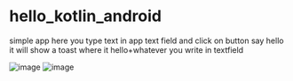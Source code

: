 # hello_kotlin_android
simple app here you type text in app text field and click on button say hello it will show a toast where it hello+whatever you write in textfield

![image](https://github.com/user-attachments/assets/3c7c3b20-0326-48fb-ae7a-91dbed73e4dd)
![image](https://github.com/user-attachments/assets/5ba39e44-bed1-480f-92f7-57345e85d16e)
